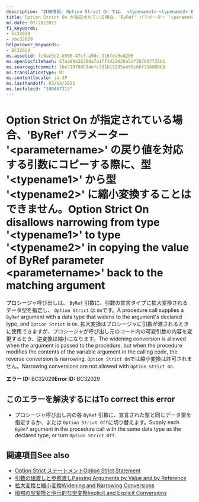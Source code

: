 ```yaml
---
description: "詳細情報: Option Strict On では、 <typename1> <typename2> ByRef パラメーター ' の値を <parametername> 一致する引数に戻してコピーするときに、型 ' ' から型 ' ' への縮小を許可しません。"
title: Option Strict On が指定されている場合、'ByRef' パラメーター '<parametername>' の戻り値を対応する引数にコピーする際に、型 '<typename1>' から型 '<typename2>' に縮小変換することはできません。
ms.date: 07/20/2015
f1_keywords:
- bc32029
- vbc32029
helpviewer_keywords:
- BC32029
ms.assetid: fc9ae5d2-b506-47cf-a50c-116fda5ed206
ms.openlocfilehash: 67aa99a36300a7a1ff3422028a5df387607725b1
ms.sourcegitcommit: 10e719780594efc781b15295e499c66f316068b8
ms.translationtype: MT
ms.contentlocale: ja-JP
ms.lasthandoff: 02/14/2021
ms.locfileid: "100467213"
---
```

# <a name="option-strict-on-disallows-narrowing-from-type-typename1-to-type-typename2-in-copying-the-value-of-byref-parameter-parametername-back-to-the-matching-argument"></a><span data-ttu-id="b4c36-103">Option Strict On が指定されている場合、'ByRef' パラメーター '\<parametername>' の戻り値を対応する引数にコピーする際に、型 '\<typename1>' から型 '\<typename2>' に縮小変換することはできません。</span><span class="sxs-lookup"><span data-stu-id="b4c36-103">Option Strict On disallows narrowing from type '\<typename1>' to type '\<typename2>' in copying the value of ByRef parameter \<parametername>' back to the matching argument</span></span>

<span data-ttu-id="b4c36-104">プロシージャ呼び出しは、 `ByRef` 引数に、引数の宣言タイプに拡大変換されるデータ型を指定し、 `Option Strict` は `On`です。</span><span class="sxs-lookup"><span data-stu-id="b4c36-104">A procedure call supplies a `ByRef` argument with a data type that widens to the argument's declared type, and `Option Strict` is `On`.</span></span> <span data-ttu-id="b4c36-105">拡大変換はプロシージャに引数が渡されるときに使用できますが、プロシージャが呼び出し元のコード内の可変引数の内容を変更するとき、逆変換は縮小になります。</span><span class="sxs-lookup"><span data-stu-id="b4c36-105">The widening conversion is allowed when the argument is passed to the procedure, but when the procedure modifies the contents of the variable argument in the calling code, the reverse conversion is narrowing.</span></span> <span data-ttu-id="b4c36-106">`Option Strict On`では縮小変換は許可されません。</span><span class="sxs-lookup"><span data-stu-id="b4c36-106">Narrowing conversions are not allowed with `Option Strict On`.</span></span>  
  
 <span data-ttu-id="b4c36-107">**エラー ID:** BC32029</span><span class="sxs-lookup"><span data-stu-id="b4c36-107">**Error ID:** BC32029</span></span>  
  
## <a name="to-correct-this-error"></a><span data-ttu-id="b4c36-108">このエラーを解決するには</span><span class="sxs-lookup"><span data-stu-id="b4c36-108">To correct this error</span></span>  
  
- <span data-ttu-id="b4c36-109">プロシージャ呼び出し内の各 `ByRef` 引数に、宣言された型と同じデータ型を指定するか、または `Option Strict Off`に切り替えます。</span><span class="sxs-lookup"><span data-stu-id="b4c36-109">Supply each `ByRef` argument in the procedure call with the same data type as the declared type, or turn `Option Strict Off`.</span></span>  
  
## <a name="see-also"></a><span data-ttu-id="b4c36-110">関連項目</span><span class="sxs-lookup"><span data-stu-id="b4c36-110">See also</span></span>

- [<span data-ttu-id="b4c36-111">Option Strict ステートメント</span><span class="sxs-lookup"><span data-stu-id="b4c36-111">Option Strict Statement</span></span>](../language-reference/statements/option-strict-statement.md)
- [<span data-ttu-id="b4c36-112">引数の値渡しと参照渡し</span><span class="sxs-lookup"><span data-stu-id="b4c36-112">Passing Arguments by Value and by Reference</span></span>](../programming-guide/language-features/procedures/passing-arguments-by-value-and-by-reference.md)
- [<span data-ttu-id="b4c36-113">拡大変換と縮小変換</span><span class="sxs-lookup"><span data-stu-id="b4c36-113">Widening and Narrowing Conversions</span></span>](../programming-guide/language-features/data-types/widening-and-narrowing-conversions.md)
- [<span data-ttu-id="b4c36-114">暗黙の型変換と明示的な型変換</span><span class="sxs-lookup"><span data-stu-id="b4c36-114">Implicit and Explicit Conversions</span></span>](../programming-guide/language-features/data-types/implicit-and-explicit-conversions.md)
